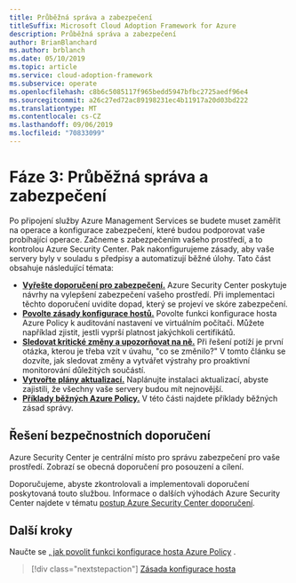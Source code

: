 ```yaml
---
title: Průběžná správa a zabezpečení
titleSuffix: Microsoft Cloud Adoption Framework for Azure
description: Průběžná správa a zabezpečení
author: BrianBlanchard
ms.author: brblanch
ms.date: 05/10/2019
ms.topic: article
ms.service: cloud-adoption-framework
ms.subservice: operate
ms.openlocfilehash: c8b6c5085117f965bedd5947bfbc2725aedf96e4
ms.sourcegitcommit: a26c27ed72ac89198231ec4b11917a20d03bd222
ms.translationtype: MT
ms.contentlocale: cs-CZ
ms.lasthandoff: 09/06/2019
ms.locfileid: "70833099"
---
```

# <a name="phase-3-ongoing-management-and-security"></a>Fáze 3: Průběžná správa a zabezpečení

Po připojení služby Azure Management Services se budete muset zaměřit na operace a konfigurace zabezpečení, které budou podporovat vaše probíhající operace. Začneme s zabezpečením vašeho prostředí, a to kontrolou Azure Security Center. Pak nakonfigurujeme zásady, aby vaše servery byly v souladu s předpisy a automatizují běžné úlohy. Tato část obsahuje následující témata:

- **[Vyřešte doporučení pro zabezpečení.](#address-security-recommendations)** Azure Security Center poskytuje návrhy na vylepšení zabezpečení vašeho prostředí. Při implementaci těchto doporučení uvidíte dopad, který se projeví ve skóre zabezpečení.
- **[Povolte zásady konfigurace hostů.](./guest-configuration-policy.md)** Povolte funkci konfigurace hosta Azure Policy k auditování nastavení ve virtuálním počítači. Můžete například zjistit, jestli vyprší platnost jakýchkoli certifikátů.
- **[Sledovat kritické změny a upozorňovat na ně.](./enable-tracking-alerting.md)** Při řešení potíží je první otázka, kterou je třeba vzít v úvahu, "co se změnilo?" V tomto článku se dozvíte, jak sledovat změny a vytvářet výstrahy pro proaktivní monitorování důležitých součástí.
- **[Vytvořte plány aktualizací.](./update-schedules.md)** Naplánujte instalaci aktualizací, abyste zajistili, že všechny vaše servery budou mít nejnovější.
- **[Příklady běžných Azure Policy.](./common-policies.md)** V této části najdete příklady běžných zásad správy.

## <a name="address-security-recommendations"></a>Řešení bezpečnostních doporučení

Azure Security Center je centrální místo pro správu zabezpečení pro vaše prostředí. Zobrazí se obecná doporučení pro posouzení a cílení.

Doporučujeme, abyste zkontrolovali a implementovali doporučení poskytovaná touto službou. Informace o dalších výhodách Azure Security Center najdete v tématu [postup Azure Security Center doporučení](/azure/migrate/migrate-best-practices-security-management#best-practice-follow-azure-security-center-recommendations).

## <a name="next-steps"></a>Další kroky

Naučte se [, jak povolit funkci konfigurace hosta Azure Policy](./guest-configuration-policy.md) .

> [!div class="nextstepaction"]
> [Zásada konfigurace hosta](./guest-configuration-policy.md)

